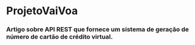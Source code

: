 # ProjetoVaiVoa

<h3>

Artigo sobre API REST que fornece um sistema de geração de número de cartão de crédito virtual.

</h3>

